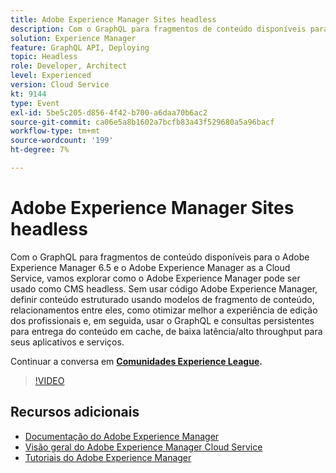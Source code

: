 ```yaml
---
title: Adobe Experience Manager Sites headless
description: Com o GraphQL para fragmentos de conteúdo disponíveis para o Adobe Experience Manager 6.5 e o Adobe Experience Manager as a Cloud Service, vamos explorar como o Adobe Experience Manager pode ser usado como CMS headless. Sem usar código Adobe Experience Manager, definir conteúdo estruturado usando modelos de fragmento de conteúdo, relacionamentos entre eles, como otimizar melhor a experiência de edição dos profissionais e, em seguida, usar o GraphQL e consultas persistentes para entrega do conteúdo em cache, de baixa latência/alto throughput para seus aplicativos e serviços.
solution: Experience Manager
feature: GraphQL API, Deploying
topic: Headless
role: Developer, Architect
level: Experienced
version: Cloud Service
kt: 9144
type: Event
exl-id: 5be5c205-d856-4f42-b700-a6daa70b6ac2
source-git-commit: ca06e5a8b1602a7bcfb83a43f529680a5a96bacf
workflow-type: tm+mt
source-wordcount: '199'
ht-degree: 7%

---
```


# Adobe Experience Manager Sites headless

Com o GraphQL para fragmentos de conteúdo disponíveis para o Adobe Experience Manager 6.5 e o Adobe Experience Manager as a Cloud Service, vamos explorar como o Adobe Experience Manager pode ser usado como CMS headless. Sem usar código Adobe Experience Manager, definir conteúdo estruturado usando modelos de fragmento de conteúdo, relacionamentos entre eles, como otimizar melhor a experiência de edição dos profissionais e, em seguida, usar o GraphQL e consultas persistentes para entrega do conteúdo em cache, de baixa latência/alto throughput para seus aplicativos e serviços.

Continuar a conversa em **[Comunidades Experience League](https://adobe.ly/39H5BWo).**

>[!VIDEO](https://video.tv.adobe.com/v/337576/?quality=12&learn=on&hidetitle=true)

## Recursos adicionais

- [Documentação do Adobe Experience Manager ](https://experienceleague.adobe.com/docs/experience-manager-cloud-service.html?lang=pt-BR)
- [Visão geral do Adobe Experience Manager Cloud Service](https://experienceleague.adobe.com/docs/experience-manager-cloud-service/overview/home.html)
- [Tutoriais do Adobe Experience Manager](https://experienceleague.adobe.com/docs/experience-manager-tutorials.html)
